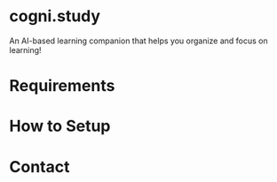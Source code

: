 # cogni.study

An AI-based learning companion that helps you organize and focus on learning!

# Requirements

# How to Setup

# Contact
